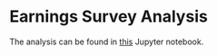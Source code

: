 # Earnings Survey Analysis

The analysis can be found in [this](src/Earnings%20Survey%20Analysis.ipynb) Jupyter notebook.
